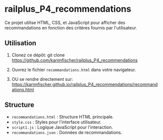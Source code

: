 # railplus_P4_recommendations

Ce projet utilise HTML, CSS, et JavaScript pour afficher des recommandations en fonction des critères fournis par l'utilisateur.

## Utilisation
1. Clonez ce dépôt: git clone https://github.com/karimfischer/railplus_P4_recommendations
2. Ouvrez le fichier `recommandations.html` dans votre navigateur.

3. OU se rendre directement sur: https://karimfischer.github.io/railplus_P4_recommendations/recommandations.html

## Structure
- `recommandations.html` : Structure HTML principale.
- `style.css` : Styles pour l'interface utilisateur.
- `script1.js` : Logique JavaScript pour l'interaction.
- `recommandations.json` : Données de recommandations.

